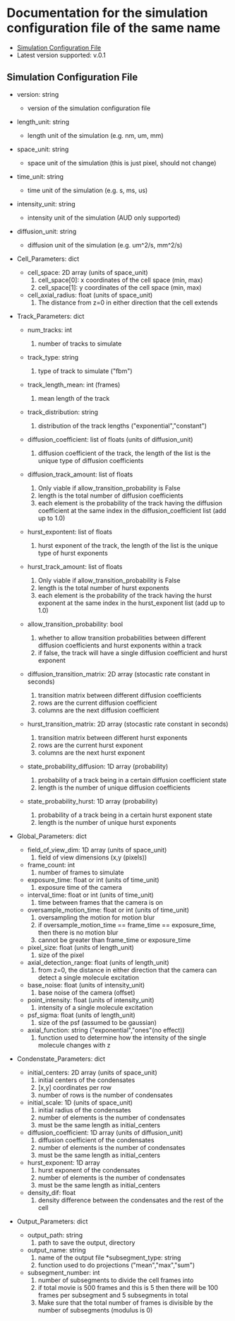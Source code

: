 # Documentation for the simulation configuration file of the same name 
* [Simulation Configuration File](sim_config.json)
* Latest version supported: v.0.1

## Simulation Configuration File
* version: string
    * version of the simulation configuration file
* length_unit: string
    * length unit of the simulation (e.g. nm, um, mm)
* space_unit: string
    * space unit of the simulation (this is just pixel, should not change)
* time_unit: string
    * time unit of the simulation (e.g. s, ms, us)
* intensity_unit: string
    * intensity unit of the simulation (AUD only supported)
* diffusion_unit: string
    * diffusion unit of the simulation (e.g. um^2/s, mm^2/s)
    
* Cell_Parameters: dict  
    * cell_space: 2D array (units of space_unit)
        1. cell_space[0]: x coordinates of the cell space (min, max)
        2. cell_space[1]: y coordinates of the cell space (min, max)
    * cell_axial_radius: float (units of space_unit)
        1. The distance from z=0 in either direction that the cell extends 

* Track_Parameters: dict  
    * num_tracks: int
        1. number of tracks to simulate
    * track_type: string
        1. type of track to simulate ("fbm")
    * track_length_mean: int (frames) 
        1. mean length of the track
    * track_distribution: string
        1. distribution of the track lengths ("exponential","constant")
    * diffusion_coefficient: list of floats (units of diffusion_unit)
        1. diffusion coefficient of the track, the length of the list is the unique type of diffusion coefficients
    * diffusion_track_amount: list of floats
        1. Only viable if allow_transition_probability is False
        2. length is the total number of diffusion coefficients
        3. each element is the probability of the track having the diffusion coefficient at the same index in the diffusion_coefficient list (add up to 1.0)
    * hurst_expontent: list of floats
        1. hurst exponent of the track, the length of the list is the unique type of hurst exponents
    * hurst_track_amount: list of floats
        1. Only viable if allow_transition_probability is False
        2. length is the total number of hurst exponents
        3. each element is the probability of the track having the hurst exponent at the same index in the hurst_exponent list (add up to 1.0)
    * allow_transition_probability: bool
        1. whether to allow transition probabilities between different diffusion coefficients and hurst exponents within a track
        2. if false, the track will have a single diffusion coefficient and hurst exponent
    * diffusion_transition_matrix: 2D array (stocastic rate constant in seconds)
        1. transition matrix between different diffusion coefficients
        2. rows are the current diffusion coefficient
        3. columns are the next diffusion coefficient

    * hurst_transition_matrix: 2D array (stocastic rate constant in seconds)
        1. transition matrix between different hurst exponents
        2. rows are the current hurst exponent
        3. columns are the next hurst exponent

    * state_probability_diffusion: 1D array (probability)
        1. probability of a track being in a certain diffusion coefficient state
        2. length is the number of unique diffusion coefficients
    * state_probability_hurst: 1D array (probability)
        1. probability of a track being in a certain hurst exponent state
        2. length is the number of unique hurst exponents

* Global_Parameters: dict  
    * field_of_view_dim: 1D array (units of space_unit)
        1. field of view dimensions (x,y (pixels))
    * frame_count: int
        1. number of frames to simulate
    * exposure_time: float or int (units of time_unit)
        1. exposure time of the camera
    * interval_time: float or int (units of time_unit)
        1. time between frames that the camera is on
    * oversample_motion_time: float or int (units of time_unit)
        1. oversampling the motion for motion blur
        2. if oversample_motion_time == frame_time == exposure_time, then there is no motion blur
        3. cannot be greater than frame_time or exposure_time
    * pixel_size: float (units of length_unit)
        1. size of the pixel
    * axial_detection_range: float (units of length_unit)
        1. from z=0, the distance in either direction that the camera can detect a single molecule excitation
    * base_noise: float (units of intensity_unit)
        1. base noise of the camera (offset)
    * point_intensity: float (units of intensity_unit)
        1. intensity of a single molecule excitation
    * psf_sigma: float (units of length_unit)
        1. size of the psf (assumed to be gaussian)
    * axial_function: string ("exponential","ones"(no effect))
        1. function used to determine how the intensity of the single molecule changes with z

* Condenstate_Parameters: dict  
    * initial_centers: 2D array (units of space_unit)
        1. initial centers of the condensates
        2. [x,y] coordinates per row
        3. number of rows is the number of condensates
    * initial_scale: 1D (units of space_unit)
        1. initial radius of the condensates
        2. number of elements is the number of condensates
        3. must be the same length as initial_centers
    * diffusion_coefficient: 1D array (units of diffusion_unit)
        1. diffusion coefficient of the condensates
        2. number of elements is the number of condensates
        3. must be the same length as initial_centers
    * hurst_exponent: 1D array
        1. hurst exponent of the condensates
        2. number of elements is the number of condensates
        3. must be the same length as initial_centers
    * density_dif: float
        1. density difference between the condensates and the rest of the cell
* Output_Parameters: dict  
    * output_path: string
        1. path to save the output, directory
    * output_name: string
        1. name of the output file
    *subsegment_type: string
        1. function used to do projections ("mean","max","sum")
    * subsegment_number: int
        1. number of subsegments to divide the cell frames into
        2. if total movie is 500 frames and this is 5 then there will be 100 frames per subsegment and 5 subsegments in total
        3. Make sure that the total number of frames is divisible by the number of subsegments (modulus is 0)
